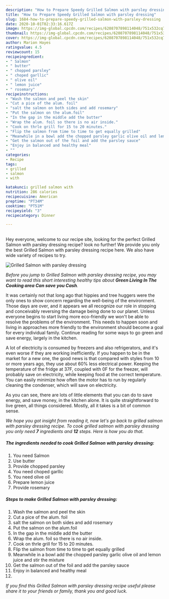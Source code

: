 ```yaml
---
description: "How to Prepare Speedy Grilled Salmon with parsley dressing"
title: "How to Prepare Speedy Grilled Salmon with parsley dressing"
slug: 1684-how-to-prepare-speedy-grilled-salmon-with-parsley-dressing
date: 2020-10-01T02:33:16.617Z
image: https://img-global.cpcdn.com/recipes/6208707898114048/751x532cq70/grilled-salmon-with-parsley-dressing-recipe-main-photo.jpg
thumbnail: https://img-global.cpcdn.com/recipes/6208707898114048/751x532cq70/grilled-salmon-with-parsley-dressing-recipe-main-photo.jpg
cover: https://img-global.cpcdn.com/recipes/6208707898114048/751x532cq70/grilled-salmon-with-parsley-dressing-recipe-main-photo.jpg
author: Marion Hayes
ratingvalue: 4.5
reviewcount: 15
recipeingredient:
- " Salmon"
- " butter"
- " chopped parsley"
- " choped garllic"
- " olive oil"
- " lemon juice"
- " rosemary"
recipeinstructions:
- "Wash the salmon and peel the skin"
- "Cut a pice of the alum. foil"
- "salt the salmon on both sides and add rosemary"
- "Put the salmon on the alum.foil"
- "In the gap in the middle add the butter"
- "Wrap the alum. foil so there is no air inside."
- "Cook on thrle grill for 15 to 20 minutes."
- "Flip the salmon from time to time to get equally grilled"
- "Meanwhile in a bowl add the chopped parsley garlic olive oil and lemon juice and stir the mixture"
- "Get the salmon out of the foil and add the parsley sauce"
- "Enjoy in balanced and healthy meal"
- ""
categories:
- Recipe
tags:
- grilled
- salmon
- with

katakunci: grilled salmon with 
nutrition: 286 calories
recipecuisine: American
preptime: "PT34M"
cooktime: "PT51M"
recipeyield: "3"
recipecategory: Dinner

---
```

<br>
Hey everyone, welcome to our recipe site, looking for the perfect Grilled Salmon with parsley dressing recipe? look no further! We provide you only the best Grilled Salmon with parsley dressing recipe here. We also have wide variety of recipes to try.
<br>


![Grilled Salmon with parsley dressing](https://img-global.cpcdn.com/recipes/6208707898114048/751x532cq70/grilled-salmon-with-parsley-dressing-recipe-main-photo.jpg)

<i>Before you jump to Grilled Salmon with parsley dressing recipe, you may want to read this short interesting healthy tips about 
<strong>Green Living In The Cooking area Can save you Cash</strong>.</i>
</br>

It was certainly not that long ago that hippies and tree huggers were the only ones to show concern regarding the well-being of the environment. Those days are over, and it appears we all recognize our role in stopping and conceivably reversing the damage being done to our planet. Unless everyone begins to start living more eco-friendly we won't be able to resolve the problems of the environment. This needs to happen soon and living in approaches more friendly to the environment should become a goal for every individual family. Continue reading for some ways to go green and save energy, largely in the kitchen.

A lot of electricity is consumed by freezers and also refrigerators, and it's even worse if they are working inefficiently. If you happen to be in the market for a new one, the good news is that compared with styles from 10 or more years ago, they use about 60% less electrical power. Keeping the temperature of the fridge at 37F, coupled with 0F for the freezer, will probably save on electricity, while keeping food at the correct temperature. You can easily minimize how often the motor has to run by regularly cleaning the condenser, which will save on electricity.

As you can see, there are lots of little elements that you can do to save energy, and save money, in the kitchen alone. It is quite straightforward to live green, all things considered. Mostly, all it takes is a bit of common sense.


<i>We hope you got insight from reading it, now let's go back to grilled salmon with parsley dressing recipe. To cook grilled salmon with parsley dressing you only need <strong>7</strong> ingredients and <strong>12</strong> steps. Here is how you do that.
</i>

##### The ingredients needed to cook Grilled Salmon with parsley dressing:

1. You need  Salmon
1. Use  butter
1. Provide  chopped parsley
1. You need  choped garllic
1. You need  olive oil
1. Prepare  lemon juice
1. Provide  rosemary


##### Steps to make Grilled Salmon with parsley dressing:

1. Wash the salmon and peel the skin
1. Cut a pice of the alum. foil
1. salt the salmon on both sides and add rosemary
1. Put the salmon on the alum.foil
1. In the gap in the middle add the butter
1. Wrap the alum. foil so there is no air inside.
1. Cook on thrle grill for 15 to 20 minutes.
1. Flip the salmon from time to time to get equally grilled
1. Meanwhile in a bowl add the chopped parsley garlic olive oil and lemon juice and stir the mixture
1. Get the salmon out of the foil and add the parsley sauce
1. Enjoy in balanced and healthy meal
1. 


<i>If you find this Grilled Salmon with parsley dressing recipe useful please share it to your friends or family, thank you and good luck.</i>
